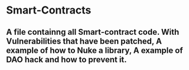 # Smart-Contracts

## A file containng all Smart-contract code. With Vulnerabilities that have been patched, A example of how to Nuke a library, A example of DAO hack and how to prevent it.
